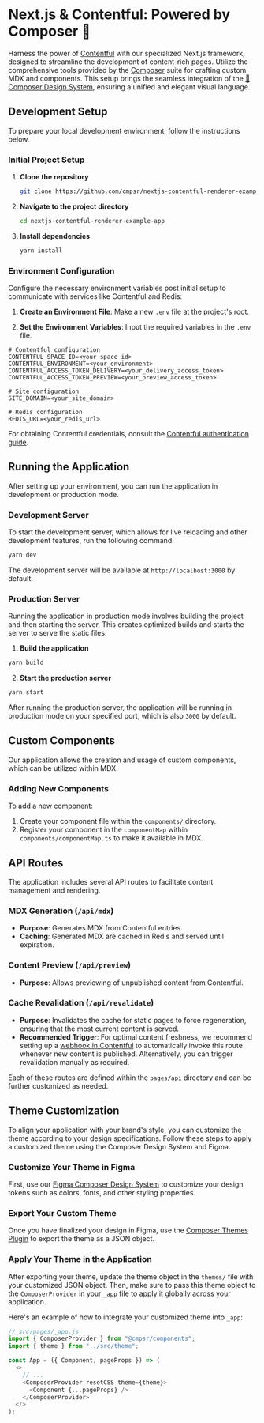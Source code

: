 # Next.js & Contentful: Powered by Composer 🚀

Harness the power of [Contentful](https://www.contentful.com/) with our specialized Next.js framework, designed to streamline the development of content-rich pages. Utilize the comprehensive tools provided by the [Composer](https://cmpsr.io/) suite for crafting custom MDX and components. This setup brings the seamless integration of the [🎨 Composer Design System](https://www.figma.com/community/file/1117071742977134044/composer-design-system), ensuring a unified and elegant visual language.

## Development Setup

To prepare your local development environment, follow the instructions below.

### Initial Project Setup

1. **Clone the repository**

   ```bash
   git clone https://github.com/cmpsr/nextjs-contentful-renderer-example-app.git
   ```

2. **Navigate to the project directory**

   ```bash
   cd nextjs-contentful-renderer-example-app
   ```

3. **Install dependencies**

   ```bash
   yarn install
   ```

### Environment Configuration

Configure the necessary environment variables post initial setup to communicate with services like Contentful and Redis:

1. **Create an Environment File**: Make a new `.env` file at the project's root.

2. **Set the Environment Variables**: Input the required variables in the `.env` file.

```plaintext
# Contentful configuration
CONTENTFUL_SPACE_ID=<your_space_id>
CONTENTFUL_ENVIRONMENT=<your_environment>
CONTENTFUL_ACCESS_TOKEN_DELIVERY=<your_delivery_access_token>
CONTENTFUL_ACCESS_TOKEN_PREVIEW=<your_preview_access_token>

# Site configuration
SITE_DOMAIN=<your_site_domain>

# Redis configuration
REDIS_URL=<your_redis_url>
```

For obtaining Contentful credentials, consult the [Contentful authentication guide](https://www.contentful.com/developers/docs/references/authentication/).

## Running the Application

After setting up your environment, you can run the application in development or production mode.

### Development Server

To start the development server, which allows for live reloading and other development features, run the following command:

```bash
yarn dev
```

The development server will be available at `http://localhost:3000` by default.

### Production Server

Running the application in production mode involves building the project and then starting the server. This creates optimized builds and starts the server to serve the static files.

1. **Build the application**

```bash
yarn build
```

2. **Start the production server**

```bash
yarn start
```

After running the production server, the application will be running in production mode on your specified port, which is also `3000` by default.

## Custom Components

Our application allows the creation and usage of custom components, which can be utilized within MDX.

### Adding New Components

To add a new component:

1. Create your component file within the `components/` directory.
2. Register your component in the `componentMap` within `components/componentMap.ts` to make it available in MDX.

## API Routes

The application includes several API routes to facilitate content management and rendering.

### MDX Generation (`/api/mdx`)

- **Purpose**: Generates MDX from Contentful entries.
- **Caching**: Generated MDX are cached in Redis and served until expiration.

### Content Preview (`/api/preview`)

- **Purpose**: Allows previewing of unpublished content from Contentful.

### Cache Revalidation (`/api/revalidate`)

- **Purpose**: Invalidates the cache for static pages to force regeneration, ensuring that the most current content is served.
- **Recommended Trigger**: For optimal content freshness, we recommend setting up a [webhook in Contentful](https://www.contentful.com/developers/docs/webhooks/overview/) to automatically invoke this route whenever new content is published. Alternatively, you can trigger revalidation manually as required.

Each of these routes are defined within the `pages/api` directory and can be further customized as needed.

## Theme Customization

To align your application with your brand's style, you can customize the theme according to your design specifications. Follow these steps to apply a customized theme using the Composer Design System and Figma.

### Customize Your Theme in Figma

First, use our [Figma Composer Design System](https://www.figma.com/community/file/1117071742977134044/composer-design-system) to customize your design tokens such as colors, fonts, and other styling properties.

### Export Your Custom Theme

Once you have finalized your design in Figma, use the [Composer Themes Plugin](https://www.figma.com/community/plugin/1131606090957780017/composer-themes) to export the theme as a JSON object.

### Apply Your Theme in the Application

After exporting your theme, update the theme object in the `themes/` file with your customized JSON object. Then, make sure to pass this theme object to the `ComposerProvider` in your `_app` file to apply it globally across your application.

Here's an example of how to integrate your customized theme into `_app`:

```javascript
// src/pages/_app.js
import { ComposerProvider } from "@cmpsr/components";
import { theme } from "../src/theme";

const App = ({ Component, pageProps }) => (
  <>
    // ...
    <ComposerProvider resetCSS theme={theme}>
      <Component {...pageProps} />
    </ComposerProvider>
  </>
);
```
